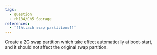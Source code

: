```yaml
---
tags:
  - question
  - rh134/Ch5_Storage
references:
  - "[[Attach swap partitions]]"
---
```

Create a 2G swap partition which take effect automatically at boot-start, and it should not affect the original swap partition.